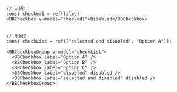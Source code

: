 <!--
 * @Date: 2023-12-25 17:13:43
 * @Description: Modify here please
-->

```
    // 示例1
    const checked1 = ref(false)
    <BBCheckbox v-model="checked1">Disabled</BBCheckbox>


    // 示例2
    const checkList = ref(["selected and disabled", "Option A"]);

    <BBCheckboxGroup v-model="checkList">
      <BBCheckbox label="Option A" />
      <BBCheckbox label="Option B" />
      <BBCheckbox label="Option C" />
      <BBCheckbox label="disabled" disabled />
      <BBCheckbox label="selected and disabled" disabled />
    </BBCheckboxGroup>
```
